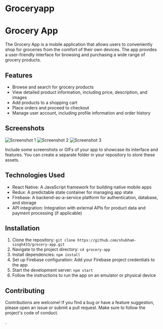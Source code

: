 # Groceryapp
# Grocery App

The Grocery App is a mobile application that allows users to conveniently shop for groceries from the comfort of their own devices. The app provides a user-friendly interface for browsing and purchasing a wide range of grocery products.

## Features

- Browse and search for grocery products
- View detailed product information, including price, description, and images
- Add products to a shopping cart
- Place orders and proceed to checkout
- Manage user account, including profile information and order history

## Screenshots
![Screenshot 1](screenshot/1.png)
![Screenshot 2](screenshot/2.png)
![Screenshot 3](screenshot/3.png)

Include some screenshots or GIFs of your app to showcase its interface and features. You can create a separate folder in your repository to store these assets.

## Technologies Used

- React Native: A JavaScript framework for building native mobile apps
- Redux: A predictable state container for managing app state
- Firebase: A backend-as-a-service platform for authentication, database, and storage
- API integration: Integration with external APIs for product data and payment processing (if applicable)

## Installation

1. Clone the repository: `git clone https://github.com/shubham-singh433/grocery-app.git`
2. Navigate to the project directory: `cd grocery-app`
3. Install dependencies: `npm install`
4. Set up Firebase configuration: Add your Firebase project credentials to the app
5. Start the development server: `npm start`
6. Follow the instructions to run the app on an emulator or physical device

## Contributing

Contributions are welcome! If you find a bug or have a feature suggestion, please open an issue or submit a pull request. Make sure to follow the project's code of conduct.

.

